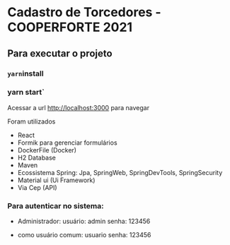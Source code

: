 # Cadastro de Torcedores - COOPERFORTE 2021

## Para executar o projeto

### `yarn`install
###  yarn start`

Acessar a url [http://localhost:3000](http://localhost:3000) para navegar

Foram utilizados
* React
* Formik para gerenciar formulários
* DockerFile (Docker)
* H2 Database
* Maven
* Ecossistema Spring: Jpa, SpringWeb, SpringDevTools, SpringSecurity
* Material ui (Ui Framework)
* Via Cep (API)

### Para autenticar no sistema:

* Administrador:
    usuário: admin
	senha: 123456
	
* como usuário comum: 
    usuario
	senha: 123456




